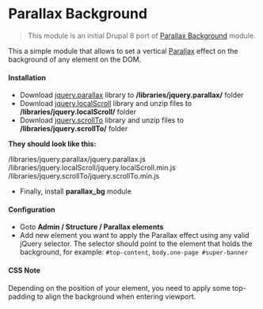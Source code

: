 # Parallax Background

> This module is an initial Drupal 8 port of [Parallax Background](https://www.drupal.org/project/parallax_bg) module.

This a simple module that allows to set a vertical [Parallax](http://en.wikipedia.org/wiki/Parallax) effect on the background of any element on the DOM.

#### Installation

- Download [jquery.parallax](https://ianlunn.co.uk/plugins/jquery-parallax/scripts/jquery.parallax-1.1.3.js) library to **/libraries/jquery.parallax/** folder
- Download [jquery.localScroll](https://github.com/flesler/jquery.localScroll/releases/tag/1.4.0) library and unzip files to **/libraries/jquery.localScroll/** folder
- Download [jquery.scrollTo](https://github.com/flesler/jquery.scrollTo/releases/tag/2.1.2) library and unzip files to **/libraries/jquery.scrollTo/** folder

**They should look like this:**

/libraries/jquery.parallax/jquery.parallax.js
/libraries/jquery.localScroll/jquery.localScroll.min.js
/libraries/jquery.scrollTo/jquery.scrollTo.min.js

- Finally, install **parallax_bg** module

#### Configuration

- Goto **Admin / Structure / Parallax elements**
- Add new element you want to apply the Parallax effect using any valid jQuery selector. The selector should point to the element that holds the background, for example: `#top-content`, `body.one-page #super-banner`

#### CSS Note

Depending on the position of your element, you need to apply some top-padding to align the background when entering viewport.
